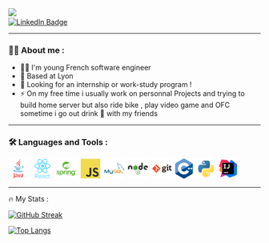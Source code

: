 <div id="header" style="center">
    <img src="https://i.giphy.com/media/v1.Y2lkPTc5MGI3NjExNmc2bW0wa21lZmpzZm54MGh3OGo0aXVtMzRzNnZzZWZnOGk3b2Y3cyZlcD12MV9pbnRlcm5hbF9naWZfYnlfaWQmY3Q9Zw/qgQUggAC3Pfv687qPC/giphy.gif"/>
  </div>
<div id="badges" style="center">
  <a href="https://www.linkedin.com/in/maxime-lapouge-1a0970207/">
  <img src="https://img.shields.io/badge/LinkedIn-blue?style=for-the-badge&logo=linkedin&logoColor=white" alt="LinkedIn Badge"/>
  </a>
</div>

---

### 👨‍💻 About me : 
- 👨‍🎓 I'm young French software engineer
- 📍 Based at Lyon 
- 👀 Looking for an internship or work-study program ! 
- ⚡ On my free time i usually work on personnal Projects and trying to build home server but also ride bike , play video game and OFC sometime i go out drink 🍺 with my friends
  
---

### 🛠️ Languages and Tools : 
<div>
  <img src="https://github.com/devicons/devicon/blob/master/icons/java/java-original-wordmark.svg" title="Java" alt="Java" width="40" height="40"/>&nbsp;
  <img src="https://github.com/devicons/devicon/blob/master/icons/react/react-original-wordmark.svg" title="React" alt="React" width="40" height="40"/>&nbsp;
  <img src="https://github.com/devicons/devicon/blob/master/icons/spring/spring-original-wordmark.svg" title="Spring" alt="Spring" width="40" height="40"/>&nbsp;
  <img src="https://github.com/devicons/devicon/blob/master/icons/javascript/javascript-original.svg" title="JavaScript" alt="JavaScript" width="40" height="40"/>&nbsp;
  <img src="https://github.com/devicons/devicon/blob/master/icons/mysql/mysql-original-wordmark.svg" title="MySQL"  alt="MySQL" width="40" height="40"/>&nbsp;
  <img src="https://github.com/devicons/devicon/blob/master/icons/nodejs/nodejs-original-wordmark.svg" title="NodeJS" alt="NodeJS" width="40" height="40"/>&nbsp;
  <img src="https://github.com/devicons/devicon/blob/master/icons/git/git-original-wordmark.svg" title="Git" **alt="Git" width="40" height="40"/>
  <img src="https://github.com/devicons/devicon/blob/master/icons/cplusplus/cplusplus-original.svg" title="Cpp" **alt="Cpp" width="40" height="40"/>
  <img src="https://github.com/devicons/devicon/blob/master/icons/python/python-original.svg" title="Python" **alt="Py" width="40" height="40"/>
  <img src="https://github.com/devicons/devicon/blob/master/icons/intellij/intellij-original.svg" title="Intelij" **alt="Intelij" width="40" height="40"/>
</div>

---
🔥 My Stats :

[![GitHub Streak](https://streak-stats.demolab.com?user=Moxiii&theme=neon&hide_border=true&border_radius=10&date_format=j%20M%5B%20Y%5D&card_width=500&card_height=200&background=45%2C097C8A%2CEB41DF)](https://git.io/streak-stats)

[![Top Langs](https://github-readme-stats.vercel.app/api/top-langs/?username=Moxiii&layout=donut-vertical&theme=synthwave)](https://github.com/anuraghazra/github-readme-stats)

